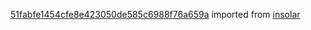[51fabfe1454cfe8e423050de585c6988f76a659a](https://github.com/insolar/insolar/commit/51fabfe1454cfe8e423050de585c6988f76a659a) imported from [insolar](https://github.com/insolar/insolar)
